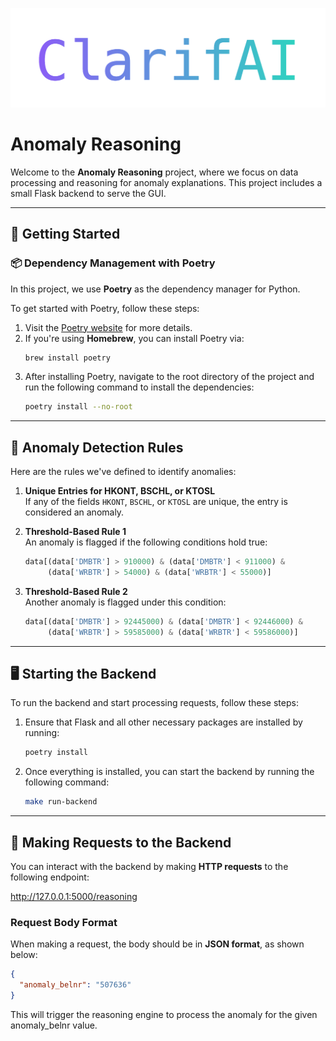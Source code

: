 ![Anomaly Reasoning](assets/ClarifAI_logo.png)

# Anomaly Reasoning

Welcome to the **Anomaly Reasoning** project, where we focus on data processing and reasoning for anomaly explanations. This project includes a small Flask backend to serve the GUI.

---

## 🚀 Getting Started

### 📦 Dependency Management with Poetry
In this project, we use **Poetry** as the dependency manager for Python.

To get started with Poetry, follow these steps:

1. Visit the [Poetry website](https://python-poetry.org/) for more details.
2. If you're using **Homebrew**, you can install Poetry via:
    ```bash
    brew install poetry
    ```
3. After installing Poetry, navigate to the root directory of the project and run the following command to install the dependencies:
    ```bash
    poetry install --no-root
    ```

---

## 📜 Anomaly Detection Rules

Here are the rules we've defined to identify anomalies:

1. **Unique Entries for HKONT, BSCHL, or KTOSL**  
   If any of the fields `HKONT`, `BSCHL`, or `KTOSL` are unique, the entry is considered an anomaly.

2. **Threshold-Based Rule 1**  
   An anomaly is flagged if the following conditions hold true:
    ```python
    data[(data['DMBTR'] > 910000) & (data['DMBTR'] < 911000) & 
         (data['WRBTR'] > 54000) & (data['WRBTR'] < 55000)]
    ```

3. **Threshold-Based Rule 2**  
   Another anomaly is flagged under this condition:
    ```python
    data[(data['DMBTR'] > 92445000) & (data['DMBTR'] < 92446000) & 
         (data['WRBTR'] > 59585000) & (data['WRBTR'] < 59586000)]
    ```

---

## 🖥️ Starting the Backend

To run the backend and start processing requests, follow these steps:

1. Ensure that Flask and all other necessary packages are installed by running:
    ```bash
    poetry install
    ```

2. Once everything is installed, you can start the backend by running the following command:
    ```bash
    make run-backend
    ```

---

## 📡 Making Requests to the Backend

You can interact with the backend by making **HTTP requests** to the following endpoint:

http://127.0.0.1:5000/reasoning


### Request Body Format
When making a request, the body should be in **JSON format**, as shown below:

```json
{
  "anomaly_belnr": "507636"
}
```

This will trigger the reasoning engine to process the anomaly for the given anomaly_belnr value.